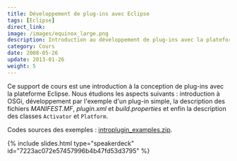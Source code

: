 ```yaml
---
title: Développement de plug-ins avec Eclipse
tags: [Eclipse]
direct_link: 
image: /images/equinox_large.png
description: Introduction au développement de plug-ins avec la plateforme Eclipse.
category: Cours
date: 2008-05-26
update: 2013-01-26
weight: 5
---
```


Ce support de cours est une introduction à la conception de plug-ins avec la plateforme Eclipse. Nous étudions les aspects suivants : introduction à OSGi, développement par l'exemple d'un plug-in simple, la description des fichiers *MANIFEST.MF*, *plugin.xml* et *build.properties* et enfin la description des classes `Activator` et `Platform`.

Codes sources des exemples : [introplugin_examples.zip](/files/introplugin_examples.zip).

{% include slides.html type="speakerdeck" id="7223ac072e57457996b4b47fd53d3795" %}
